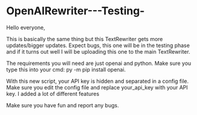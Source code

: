 # OpenAIRewriter---Testing-

Hello everyone,

This is basically the same thing but this TextRewriter gets more updates/bigger updates. Expect bugs, this one will be in the testing phase and if it turns out well I will be uploading this one to the main TextRewriter.

The requirements you will need are just openai and python. Make sure you type this into your cmd: py -m pip install openai.

With this new script, your API key is hidden and separated in a config file. Make sure you edit the config file and replace your_api_key with your API key. I added a lot of different features

Make sure you have fun and report any bugs.
